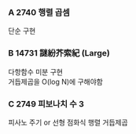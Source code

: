 ### A 2740 행렬 곱셈
단순 구현

### B 14731 謎紛芥索紀 (Large)
다항함수 미분 구현<br>
거듭제곱을 O(log N)에 구해야함

### C 2749 피보나치 수 3
피사노 주기 or 선형 점화식 행렬 거듭제곱